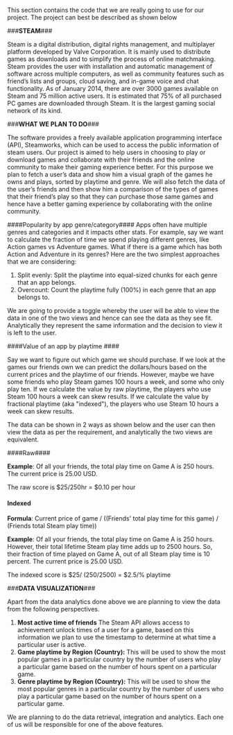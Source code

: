 This section contains the code that we are really going to use for our project. The project can best be described as shown below

###**STEAM**###

Steam is a digital distribution, digital rights management, and multiplayer platform developed by 
Valve Corporation. It is mainly used to distribute games as downloads and to simplify the process 
of online matchmaking. Steam provides the user with installation and automatic management of 
software across multiple computers, as well as community features such as friend’s lists and 
groups, cloud saving, and in-game voice and chat functionality. As of January 2014, there are over 
3000 games available on Steam and 75 million active users. It is estimated that 75% of all 
purchased PC games are downloaded through Steam. It is the largest gaming social network of its 
kind. 

 

###**WHAT WE PLAN TO DO**###

The software provides a freely available application programming interface (API), Steamworks, 
which can be used to access the public information of steam users. Our project is aimed to help 
users in choosing to play or download games and collaborate with their friends and the online 
community to make their gaming experience better. For this purpose we plan to fetch a user’s data 
and show him a visual graph of the games he owns and plays, sorted by playtime and genre. We 
will also fetch the data of the user’s friends and then show him a comparison of the types of games 
that their friend’s play so that they can purchase those same games and hence have a better gaming 
experience by collaborating with the online community. 

 

####Popularity by app genre/category####
Apps often have multiple genres and categories and it impacts other stats. For example, say we 
want to calculate the fraction of time we spend playing different genres, like Action games vs 
Adventure games. What if there is a game which has both Action and Adventure in its genres? 
Here are the two simplest approaches that we are considering: 
1. Split evenly: Split the playtime into equal-sized chunks for each genre that an app belongs. 
2. Overcount: Count the playtime fully (100%) in each genre that an app belongs to. 

 
We are going to provide a toggle whereby the user will be able to view the data in one of the two 
views and hence can see the data as they see fit. Analytically they represent the same information 
and the decision to view it is left to the user. 

 
####Value of an app by playtime ####

Say we want to figure out which game we should purchase. If we look at the games our friends 
own we can predict the dollars/hours based on the current prices and the playtime of our friends. 
However, maybe we have some friends who play Steam games 100 hours a week, and some who 
only play ten. If we calculate the value by raw playtime, the players who use Steam 100 hours a 
week can skew results. If we calculate the value by fractional playtime (aka "indexed"), the players 
who use Steam 10 hours a week can skew results. 

The data can be shown in 2 ways as shown below and the user can then view the data as per the 
requirement, and analytically the two views are equivalent. 

####Raw####

**Example**: Of all your friends, the total play time on Game A is 250 hours. The current price is 25.00 USD. 

The raw score is $25/250hr = $0.10 per hour 

 

#### Indexed ####

**Formula**: Current price of game / ((Friends' total play time for this game) / (Friends total 
Steam play time)) 

**Example**: Of all your friends, the total play time on Game A is 250 hours. However, their total lifetime Steam play time adds up to 2500 hours. So, their fraction of time played on Game A, out of all Steam play time is 10 percent. The current price is 25.00 USD. 

The indexed score is $25/ (250/2500) = $2.5/% playtime 

###**DATA VISUALIZATION**###

Apart from the data analytics done above we are planning to view the data from the following perspectives. 

1. **Most active time of friends** 
The Steam API allows access to achievement unlock times of a user for a game, based on this information we plan to use the timestamp to determine at what time a particular user is active. 
2. **Game playtime by Region (Country):** This will be used to show the most popular games in a particular country by the number of users who play a particular game based on the number of hours spent on a particular game. 
3. **Genre playtime by Region (Country):** This will be used to show the most popular genres in a particular country by the number of users who play a particular game based on the number of hours spent on a particular game. 


We are planning to do the data retrieval, integration and analytics. Each one of us will be responsible for one of the above features.
